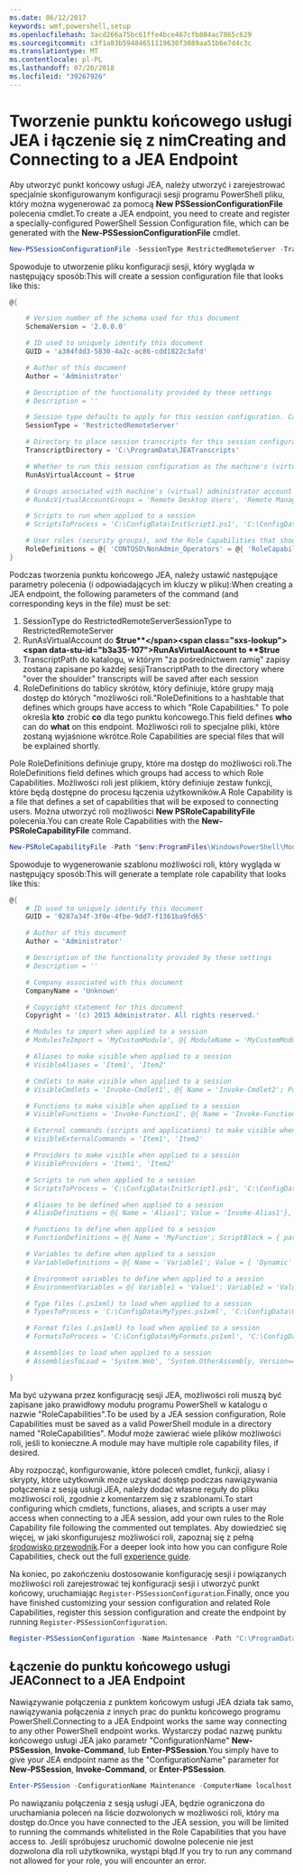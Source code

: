 ```yaml
---
ms.date: 06/12/2017
keywords: wmf,powershell,setup
ms.openlocfilehash: 3acd266a75bc61ffe4bce467cfb804ac7865c629
ms.sourcegitcommit: c3f1a83b59484651119630f3089aa51b6e7d4c3c
ms.translationtype: MT
ms.contentlocale: pl-PL
ms.lasthandoff: 07/26/2018
ms.locfileid: "39267926"
---
```

# <a name="creating-and-connecting-to-a-jea-endpoint"></a><span data-ttu-id="b3a35-102">Tworzenie punktu końcowego usługi JEA i łączenie się z nim</span><span class="sxs-lookup"><span data-stu-id="b3a35-102">Creating and Connecting to a JEA Endpoint</span></span>

<span data-ttu-id="b3a35-103">Aby utworzyć punkt końcowy usługi JEA, należy utworzyć i zarejestrować specjalnie skonfigurowanym konfiguracji sesji programu PowerShell pliku, który można wygenerować za pomocą **New PSSessionConfigurationFile** polecenia cmdlet.</span><span class="sxs-lookup"><span data-stu-id="b3a35-103">To create a JEA endpoint, you need to create and register a specially-configured PowerShell Session Configuration file, which can be generated with the **New-PSSessionConfigurationFile** cmdlet.</span></span>

```powershell
New-PSSessionConfigurationFile -SessionType RestrictedRemoteServer -TranscriptDirectory "C:\ProgramData\JEATranscripts" -RunAsVirtualAccount -RoleDefinitions @{ 'CONTOSO\NonAdmin_Operators' = @{ RoleCapabilities = 'Maintenance' }} -Path "$env:ProgramData\JEAConfiguration\Demo.pssc"
```

<span data-ttu-id="b3a35-104">Spowoduje to utworzenie pliku konfiguracji sesji, który wygląda w następujący sposób:</span><span class="sxs-lookup"><span data-stu-id="b3a35-104">This will create a session configuration file that looks like this:</span></span>

```powershell
@{

    # Version number of the schema used for this document
    SchemaVersion = '2.0.0.0'

    # ID used to uniquely identify this document
    GUID = 'a384fdd3-5830-4a2c-ac86-cdd1822c3afd'

    # Author of this document
    Author = 'Administrator'

    # Description of the functionality provided by these settings
    # Description = ''

    # Session type defaults to apply for this session configuration. Can be 'RestrictedRemoteServer' (recommended), 'Empty', or 'Default'
    SessionType = 'RestrictedRemoteServer'

    # Directory to place session transcripts for this session configuration
    TranscriptDirectory = 'C:\ProgramData\JEATranscripts'

    # Whether to run this session configuration as the machine's (virtual) administrator account
    RunAsVirtualAccount = $true

    # Groups associated with machine's (virtual) administrator account
    # RunAsVirtualAccountGroups = 'Remote Desktop Users', 'Remote Management Users'

    # Scripts to run when applied to a session
    # ScriptsToProcess = 'C:\ConfigData\InitScript1.ps1', 'C:\ConfigData\InitScript2.ps1'

    # User roles (security groups), and the Role Capabilities that should be applied to them when applied to a session
    RoleDefinitions = @{ 'CONTOSO\NonAdmin_Operators' = @{ 'RoleCapabilities' = 'Maintenance' } }
}
```

<span data-ttu-id="b3a35-105">Podczas tworzenia punktu końcowego JEA, należy ustawić następujące parametry polecenia (i odpowiadających im kluczy w pliku):</span><span class="sxs-lookup"><span data-stu-id="b3a35-105">When creating a JEA endpoint, the following parameters of the command (and corresponding keys in the file) must be set:</span></span>

1. <span data-ttu-id="b3a35-106">SessionType do RestrictedRemoteServer</span><span class="sxs-lookup"><span data-stu-id="b3a35-106">SessionType to RestrictedRemoteServer</span></span>
2. <span data-ttu-id="b3a35-107">RunAsVirtualAccount do **$true**</span><span class="sxs-lookup"><span data-stu-id="b3a35-107">RunAsVirtualAccount to **$true**</span></span>
3. <span data-ttu-id="b3a35-108">TranscriptPath do katalogu, w którym "za pośrednictwem ramię" zapisy zostaną zapisane po każdej sesji</span><span class="sxs-lookup"><span data-stu-id="b3a35-108">TranscriptPath to the directory where "over the shoulder" transcripts will be saved after each session</span></span>
4. <span data-ttu-id="b3a35-109">RoleDefinitions do tablicy skrótów, który definiuje, które grupy mają dostęp do których "możliwości roli."</span><span class="sxs-lookup"><span data-stu-id="b3a35-109">RoleDefinitions to a hashtable that defines which groups have access to which "Role Capabilities."</span></span> <span data-ttu-id="b3a35-110">To pole określa **kto** zrobić **co** dla tego punktu końcowego.</span><span class="sxs-lookup"><span data-stu-id="b3a35-110">This field defines **who** can do **what** on this endpoint.</span></span> <span data-ttu-id="b3a35-111">Możliwości roli to specjalne pliki, które zostaną wyjaśnione wkrótce.</span><span class="sxs-lookup"><span data-stu-id="b3a35-111">Role Capabilities are special files that will be explained shortly.</span></span>

<span data-ttu-id="b3a35-112">Pole RoleDefinitions definiuje grupy, które ma dostęp do możliwości roli.</span><span class="sxs-lookup"><span data-stu-id="b3a35-112">The RoleDefinitions field defines which groups had access to which Role Capabilities.</span></span> <span data-ttu-id="b3a35-113">Możliwości roli jest plikiem, który definiuje zestaw funkcji, które będą dostępne do procesu łączenia użytkowników.</span><span class="sxs-lookup"><span data-stu-id="b3a35-113">A Role Capability is a file that defines a set of capabilities that will be exposed to connecting users.</span></span>
<span data-ttu-id="b3a35-114">Można utworzyć roli możliwości **New PSRoleCapabilityFile** polecenia.</span><span class="sxs-lookup"><span data-stu-id="b3a35-114">You can create Role Capabilities with the **New-PSRoleCapabilityFile** command.</span></span>

```powershell
New-PSRoleCapabilityFile -Path "$env:ProgramFiles\WindowsPowerShell\Modules\DemoModule\RoleCapabilities\Maintenance.psrc"
```

<span data-ttu-id="b3a35-115">Spowoduje to wygenerowanie szablonu możliwości roli, który wygląda w następujący sposób:</span><span class="sxs-lookup"><span data-stu-id="b3a35-115">This will generate a template role capability that looks like this:</span></span>

```powershell
@{
    # ID used to uniquely identify this document
    GUID = '9287a34f-3f0e-4fbe-9dd7-f1361ba9fd65'

    # Author of this document
    Author = 'Administrator'

    # Description of the functionality provided by these settings
    # Description = ''

    # Company associated with this document
    CompanyName = 'Unknown'

    # Copyright statement for this document
    Copyright = '(c) 2015 Administrator. All rights reserved.'

    # Modules to import when applied to a session
    # ModulesToImport = 'MyCustomModule', @{ ModuleName = 'MyCustomModule'; ModuleVersion = '1.0.0.0'; GUID = '4d30d5f0-cb16-4898-812d-f20a6c596bdf' }

    # Aliases to make visible when applied to a session
    # VisibleAliases = 'Item1', 'Item2'

    # Cmdlets to make visible when applied to a session
    # VisibleCmdlets = 'Invoke-Cmdlet1', @{ Name = 'Invoke-Cmdlet2'; Parameters = @{ Name = 'Parameter1'; ValidateSet = 'Item1', 'Item2' }, @{ Name = 'Parameter2'; ValidatePattern = 'L*' } }

    # Functions to make visible when applied to a session
    # VisibleFunctions = 'Invoke-Function1', @{ Name = 'Invoke-Function2'; Parameters = @{ Name = 'Parameter1'; ValidateSet = 'Item1', 'Item2' }, @{ Name = 'Parameter2'; ValidatePattern = 'L*' } }

    # External commands (scripts and applications) to make visible when applied to a session
    # VisibleExternalCommands = 'Item1', 'Item2'

    # Providers to make visible when applied to a session
    # VisibleProviders = 'Item1', 'Item2'

    # Scripts to run when applied to a session
    # ScriptsToProcess = 'C:\ConfigData\InitScript1.ps1', 'C:\ConfigData\InitScript2.ps1'

    # Aliases to be defined when applied to a session
    # AliasDefinitions = @{ Name = 'Alias1'; Value = 'Invoke-Alias1'}, @{ Name = 'Alias2'; Value = 'Invoke-Alias2'}

    # Functions to define when applied to a session
    # FunctionDefinitions = @{ Name = 'MyFunction'; ScriptBlock = { param($MyInput) $MyInput } }

    # Variables to define when applied to a session
    # VariableDefinitions = @{ Name = 'Variable1'; Value = { 'Dynamic' + 'InitialValue' } }, @{ Name = 'Variable2'; Value = 'StaticInitialValue' }

    # Environment variables to define when applied to a session
    # EnvironmentVariables = @{ Variable1 = 'Value1'; Variable2 = 'Value2' }

    # Type files (.ps1xml) to load when applied to a session
    # TypesToProcess = 'C:\ConfigData\MyTypes.ps1xml', 'C:\ConfigData\OtherTypes.ps1xml'

    # Format files (.ps1xml) to load when applied to a session
    # FormatsToProcess = 'C:\ConfigData\MyFormats.ps1xml', 'C:\ConfigData\OtherFormats.ps1xml'

    # Assemblies to load when applied to a session
    # AssembliesToLoad = 'System.Web', 'System.OtherAssembly, Version=4.0.0.0, Culture=neutral, PublicKeyToken=b03f5f7f11d50a3a'

}
```

<span data-ttu-id="b3a35-116">Ma być używana przez konfigurację sesji JEA, możliwości roli muszą być zapisane jako prawidłowy modułu programu PowerShell w katalogu o nazwie "RoleCapabilities".</span><span class="sxs-lookup"><span data-stu-id="b3a35-116">To be used by a JEA session configuration, Role Capabilities must be saved as a valid PowerShell module in a directory named "RoleCapabilities".</span></span> <span data-ttu-id="b3a35-117">Moduł może zawierać wiele plików możliwości roli, jeśli to konieczne.</span><span class="sxs-lookup"><span data-stu-id="b3a35-117">A module may have multiple role capability files, if desired.</span></span>

<span data-ttu-id="b3a35-118">Aby rozpocząć, konfigurowanie, które poleceń cmdlet, funkcji, aliasy i skrypty, które użytkownik może uzyskać dostęp podczas nawiązywania połączenia z sesją usługi JEA, należy dodać własne reguły do pliku możliwości roli, zgodnie z komentarzem się z szablonami.</span><span class="sxs-lookup"><span data-stu-id="b3a35-118">To start configuring which cmdlets, functions, aliases, and scripts a user may access when connecting to a JEA session, add your own rules to the Role Capability file following the commented out templates.</span></span> <span data-ttu-id="b3a35-119">Aby dowiedzieć się więcej, w jaki skonfigurujesz możliwości roli, zapoznaj się z pełną [środowisko przewodnik](http://aka.ms/JEA).</span><span class="sxs-lookup"><span data-stu-id="b3a35-119">For a deeper look into how you can configure Role Capabilities, check out the full [experience guide](http://aka.ms/JEA).</span></span>

<span data-ttu-id="b3a35-120">Na koniec, po zakończeniu dostosowanie konfigurację sesji i powiązanych możliwości roli zarejestrować tej konfiguracji sesji i utworzyć punkt końcowy, uruchamiając `Register-PSSessionConfiguration`.</span><span class="sxs-lookup"><span data-stu-id="b3a35-120">Finally, once you have finished customizing your session configuration and related Role Capabilities, register this session configuration and create the endpoint by running `Register-PSSessionConfiguration`.</span></span>

```powershell
Register-PSSessionConfiguration -Name Maintenance -Path "C:\ProgramData\JEAConfiguration\Demo.pssc"
```

## <a name="connect-to-a-jea-endpoint"></a><span data-ttu-id="b3a35-121">Łączenie do punktu końcowego usługi JEA</span><span class="sxs-lookup"><span data-stu-id="b3a35-121">Connect to a JEA Endpoint</span></span>

<span data-ttu-id="b3a35-122">Nawiązywanie połączenia z punktem końcowym usługi JEA działa tak samo, nawiązywania połączenia z innych prac do punktu końcowego programu PowerShell.</span><span class="sxs-lookup"><span data-stu-id="b3a35-122">Connecting to a JEA Endpoint works the same way connecting to any other PowerShell endpoint works.</span></span>
<span data-ttu-id="b3a35-123">Wystarczy podać nazwę punktu końcowego usługi JEA jako parametr "ConfigurationName" **New-PSSession**, **Invoke-Command**, lub **Enter-PSSession**.</span><span class="sxs-lookup"><span data-stu-id="b3a35-123">You simply have to give your JEA endpoint name as the "ConfigurationName" parameter for **New-PSSession**, **Invoke-Command**, or **Enter-PSSession**.</span></span>

```powershell
Enter-PSSession -ConfigurationName Maintenance -ComputerName localhost
```

<span data-ttu-id="b3a35-124">Po nawiązaniu połączenia z sesją usługi JEA, będzie ograniczona do uruchamiania poleceń na liście dozwolonych w możliwości roli, który ma dostęp do.</span><span class="sxs-lookup"><span data-stu-id="b3a35-124">Once you have connected to the JEA session, you will be limited to running the commands whitelisted in the Role Capabilities that you have access to.</span></span> <span data-ttu-id="b3a35-125">Jeśli spróbujesz uruchomić dowolne polecenie nie jest dozwolona dla roli użytkownika, wystąpi błąd.</span><span class="sxs-lookup"><span data-stu-id="b3a35-125">If you try to run any command not allowed for your role, you will encounter an error.</span></span>
